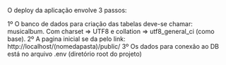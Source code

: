 O deploy da aplicação envolve 3 passos:

1º O banco de dados para criação das tabelas deve-se chamar: musicalbum. Com charset => UTF8
e collation => utf8_general_ci (como base).
2º A pagina inicial se da pelo link: http://localhost/(nomedapasta)/public/
3º Os dados para conexão ao DB está no arquivo .env (diretório root do projeto)
